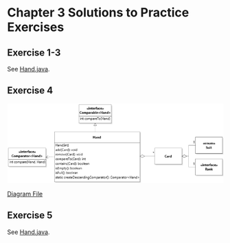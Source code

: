 # Chapter 3 Solutions to Practice Exercises

## Exercise 1-3

See [Hand.java](../solutions-code/chapter3/Hand.java).

## Exercise 4

![](c3-exercise4.png)

[Diagram File](c3-exercise4.class.jet)

## Exercise 5

See [Hand.java](../solutions-code/chapter3/Hand.java).

